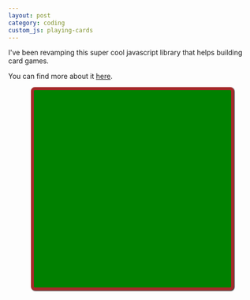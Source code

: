 ```yaml
---
layout: post
category: coding 
custom_js: playing-cards
---
```


I've been revamping this super cool javascript library that helps building card games.

You can find more about it [here](https://blog.cabra.su/cards.js).

<style>
:root {
   --width: min(400px,80vw);
   --height: var(--width);
}
cards-js {
  background-color: green;
  height: var(--height);
  width: var(--width);
  border: solid 6px brown;
  border-radius: 8px;
  box-shadow: #111 1px 1px 2px;
  flex-shrink: 0;
  display: inline-flex;
}
</style>

<center>
<cards-js id="#cards-js"></cards-js>
</center>

